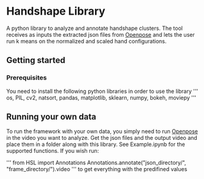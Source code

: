# Handshape Library
A python library to analyze and annotate handshape clusters. The tool receives as inputs the extracted json files from [Openpose](https://github.com/CMU-Perceptual-Computing-Lab/openpose) and lets the user run k means on the normalized and scaled hand configurations.

## Getting started

### Prerequisites
You need to install the following python libraries in order to use the library
'''
os,
PIL,
cv2,
natsort,
pandas,
matplotlib,
sklearn,
numpy,
bokeh,
moviepy
'''

## Running your own data
To run the framework with your own data, you simply need to run [Openpose](https://github.com/CMU-Perceptual-Computing-Lab/openpose) in the video you want to analyze. Get the json files and the output video and place them in a folder along with this library. See Example.ipynb for the supported functions. If you wish run:

'''
from HSL import Annotations
Annotations.annotate("json_directory/", "frame_directory/").video
'''
to get everything with the predifined values
